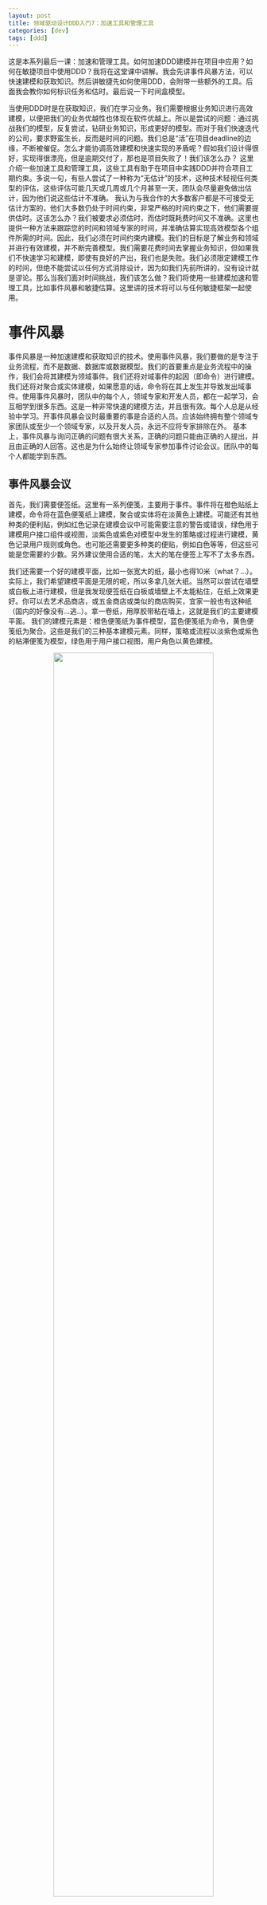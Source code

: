 ```yaml
---
layout: post
title: 领域驱动设计DDD入门7：加速工具和管理工具
categories: [dev]
tags: [ddd]
---
```

这是本系列最后一课：加速和管理工具。如何加速DDD建模并在项目中应用？如何在敏捷项目中使用DDD？我将在这堂课中讲解。我会先讲事件风暴方法，可以快速建模和获取知识。然后讲敏捷先如何使用DDD，会附带一些额外的工具。后面我会教你如何标识任务和估时。最后说一下时间盒模型。

当使用DDD时是在获取知识，我们在学习业务。我们需要根据业务知识进行高效建模，以便把我们的业务优越性也体现在软件优越上。所以是尝试的问题：通过挑战我们的模型，反复尝试，钻研业务知识，形成更好的模型。而对于我们快速迭代的公司，要求野蛮生长，反而是时间的问题。我们总是“活”在项目deadline的边缘，不断被催促。怎么才能协调高效建模和快速实现的矛盾呢？假如我们设计得很好，实现得很漂亮，但是逾期交付了，那也是项目失败了！我们该怎么办？
这里介绍一些加速工具和管理工具，这些工具有助于在项目中实践DDD并符合项目工期约束。多说一句，有些人尝试了一种称为“无估计”的技术，这种技术轻视任何类型的评估，这些评估可能几天或几周或几个月甚至一天，团队会尽量避免做出估计，因为他们说这些估计不准确。
我认为与我合作的大多数客户都是不可接受无估计方案的，他们大多数仍处于时间约束，非常严格的时间约束之下，他们需要提供估时。这该怎么办？我们被要求必须估时，而估时既耗费时间又不准确。这里也提供一种方法来跟踪您的时间和领域专家的时间，并准确估算实现高效模型各个组件所需的时间。因此，我们必须在时间约束内建模。我们的目标是了解业务和领域并进行有效建模，并不断完善模型。我们需要花费时间去掌握业务知识，但如果我们不快速学习和建模，即使有良好的产出，我们也是失败。我们必须限定建模工作的时间，但绝不能尝试以任何方式消除设计，因为如我们先前所讲的，没有设计就是谬论。那么当我们面对时间挑战，我们该怎么做？我们将使用一些建模加速和管理工具，比如事件风暴和敏捷估算。这里讲的技术将可以与任何敏捷框架一起使用。

# 事件风暴

事件风暴是一种加速建模和获取知识的技术。使用事件风暴，我们要做的是专注于业务流程，而不是数据、数据库或数据模型。我们的首要重点是业务流程中的操作，我们会将其建模为领域事件。我们还将对域事件的起因（即命令）进行建模。我们还将对聚合或实体建模，如果愿意的话，命令将在其上发生并导致发出域事件。使用事件风暴时，团队中的每个人，领域专家和开发人员，都在一起学习，会互相学到很多东西。这是一种非常快速的建模方法，并且很有效。每个人总是从经验中学习。开事件风暴会议时最重要的事是合适的人员。应该始终拥有整个领域专家团队或至少一个领域专家，以及开发人员，永远不应将专家排除在外。
基本上，事件风暴与询问正确的问题有很大关系，正确的问题只能由正确的人提出，并且由正确的人回答。这也是为什么始终让领域专家参加事件讨论会议。团队中的每个人都能学到东西。

## 事件风暴会议

首先，我们需要便签纸。这里有一系列便笺，主要用于事件。事件将在橙色贴纸上建模，命令将在蓝色便笺纸上建模，聚合或实体将在淡黄色上建模。可能还有其他种类的便利贴，例如红色记录在建模会议中可能需要注意的警告或错误，绿色用于建模用户接口组件或视图，淡紫色或紫色对模型中发生的策略或过程进行建模，黄色记录用户规则或角色。也可能还需要更多种类的便贴，例如白色等等，但这些可能是您需要的少数。另外建议使用合适的笔，太大的笔在便签上写不了太多东西。

我们还需要一个好的建模平面，比如一张宽大的纸，最小也得10米（what？...）。实际上，我们希望建模平面是无限的呢，所以多拿几张大纸。当然可以尝试在墙壁或白板上进行建模，但是我发现便签纸在白板或墙壁上不太能粘住，在纸上效果更好。你可以去艺术品商店，或五金商店或类似的商店购买，宜家一般也有这种纸（国内的好像没有...逃..）。拿一卷纸，用厚胶带粘在墙上，这就是我们的主要建模平面。
我们的建模元素是：橙色便笺纸为事件模型，蓝色便笺纸为命令，黄色便笺纸为聚合。这些是我们的三种基本建模元素。同样，策略或流程以淡紫色或紫色的粘滞便笺为模型，绿色用于用户接口视图，用户角色以黄色建模。
<div align="center">
<img width="80%" src="/images/post/ddden13.png">
</div>

### 第一步：按照时间顺序建模事件

第一步，团队中的某人需要拿橙色便签，并在上面写一个事件。这是一个事实：域模型中发生了某些事情。将该事实命名为过去时的动词。例如我们之前所讨论的，productCreated 或backlogitemCommitted，事件就这样命名。这个事件不一定是要建模的核心域中可能发生的第一个事件，可以选择在业务流程中间发生的事件。重要的是要使第一个事件出现在建模平面上。
<div align="center">
<img width="80%" src="/images/post/ddden14.png">
</div>
它提供了一个开始建模的地方，并且提供了一个提出有关问题并获得正确答案的活动。你将按时间顺序从左到右构建一系列域事件。如你所见，箭头显示了穿过整个业务流程模型的时间。最早发生的事件在最左边，然后随着时间的推移，下一个事件发生，下一个，下一个以及最后到最右边，最右边是业务流程中发生的最终领域事件。

这是第一步，可能需要一些时间。可能要花一两个小时来处理所有域事件。如果感到疲倦，或者团队中的每个人都开始对流程失去热情，那么该休息一下了。暂停会议几个小时甚至一天。如有可能就睡在大纸上（what，这就是要10米大纸的原因吗...），第二天继续会议，可能就会发现很多在第一次开会中遇到的问题，第二天将能够取得更好的进步。

### 第二步：给引起事件的命令建模

下一步是对导致域事件的命令进行建模。同样注意，我们要有意远离数据。在此过程中，我们并不是最先关注聚合或实体。你可能发现单个命令实际上会导致多个域事件，可能还会发现某些命令导致域事件并行发生。如果是这样，并且只有在开始对命令进行建模时才发现是这样，可以垂直表示发生的并行事件。因此，并行发生的事件是使用垂直空间而不是水平空间，上下并列就表示某些事情同时发生。
<div align="center">
<img width="80%" src="/images/post/ddden15.png">
</div>
现在我们正在建立时间轴，并且有一系列有时序的命令和事件、命令和事件、命令和事件。第一条命令在建模平面的最左侧，而最后一条命令和事件在最右侧。

### 第三步：对聚合进行建模

领域专家可能对聚合一词不满意，你可以将其称为模型的实体，或者可以称为模型的数据。
对于领域专家而言，了解聚合或实体具有行为并不重要，但他们可以理解数据将接收命令，处理该命令并产生域事件。因此可以将聚合叫成任何名称，只要领域专家可以理解。
<div align="center">
<img width="80%" src="/images/post/ddden16.png">
</div>
从最左边开始，我们有一个聚合或实体来处理命令并发出域事件。然后，我们有了下一个处理命令的聚合，并发出一个域事件，依此类推，直到到达图的最右边为止，那里我们有与聚合或实体相关的最终命令事件对。注意，随着时间的推移，同一聚合可能会收到不同的命令，要记得使流程保持时间顺序。
因此，不要对单个聚合或实体采取多个命令和事件，它们都要按时间顺序写在多个黄色便签上。所以如果同一聚合随时间推移收到不同的命令，那么就复制黄色便签，用相同的名称创建第二个、第三个、第四个黄色便签，然后将其移动到合适的时间序列区域。这对于使时间顺序保持正确非常重要，这样随着时间推移，模​​型中发生的事情就可以准确地表示时间。

### 第四步：确定上下文边界

在前面的建模过程中，你可能已经意识到其中一些适用于核心领域，而另一些不是。某些命令和事件将发生在属于其他有界上下文的实体上。怎么确定上下文边界呢？
尝试准确地确定什么是核心领域，什么对你们公司而言具有重要意义和竞争优势，哪些不是。无论是支持型的还是通用型的，都应移到其自己的有界上下文中。
<div align="center">
<img width="80%" src="/images/post/ddden17.png">
</div>
现在你可能需要在图上绘制显示事情发生时间的线，还需要画椭圆形标志上下文边界。可能在某种程度上需要重新排列便签，但是不想失去顺序信息。这就是事件风暴的建模从大方向转为详细设计的过程。一开始我们使用事件风暴对大局进行建模，但是随着时间的推移，建模工作会越来越深入。也许在第二或第三次建模会议之后，将开始接触越来越多的细节。这很自然但很重要，实际上就是我们想要达到的。我认为，事件风暴在设计或实现模型时非常重要。你不会学习到所有细节，正如我之前课程所描述的，这将留给创建场景和验收测试的会议，但是将了解一定程度的实现细节，这有助于我们未来的建模工作。

### 第五步：其他
可能需要了解对用户很重要的某些视图，写在绿色便签上。

另一个建模步骤是确定某些策略。执行业务策略的过程很复杂，将策略或流程标记为淡紫色或紫色表示它的复杂性，策略将接收事件并发出命令。这很典型，因为策略是对域事件做出反应并告诉其他聚合该怎么做。因此，实际上它与聚合相反，尽管它类似于聚合，但是聚合接收命令并发出事件外，策略将接收事件并发出命令。你可能还会发现，即使在第一步建模域事件中，也可能较早地确定策略。如果是样，继续前进，并确定对整个业务流程至关重要的策略。

# 敏捷框架中的DDD
接下来，我介绍一些在敏捷执行框架中使用DDD进行管理的方法。首先请记住：拒绝任务板乱放。假设下面是你要使用的敏捷看板，其中包含待办事项列，进行中列和完成列。设计工作是从待办事项列中删除一个对象（例如appointment实体），并将其放入正在进行的列中，我们称其为“设计”。这实际上是不好的设计。
<div align="center">
<img width="80%" src="/images/post/ddden71.png">
</div>
> 在我进行讨论时，我将主要就Scrum进行讨论。但是它仍然特别适用于看板或任何其他敏捷过程。有时，我可能会指出看板和Scrum的不同之处，但是您仍然可以用我将要展示的技术

在开始之前我要说的是，在敏捷项目上使用DDD时还可以应用其他工具。其中之一是SWOT分析图或建模平面。
<div align="center">
<img width="80%" src="/images/post/ddden72.png">
</div>
在这里创建四个象限，分别是优势象限（strength）、劣势象限（weakness）、机会象限（opportunity）和威胁象限(threat)，这就是SWOT名称的由来。可能你以前使用过，这不是新技术。但是，在确定优点和缺点、机会和威胁时会很方便。在优势象限中确定有利的事情；在劣势象限中找出需要改进的地方；在机会象限确定需要集中精力的地方；在威胁象限中写下必须克服的障碍。
这可以帮助您了解需要重点关注的事件风暴，需要设计验收测试的地方以及需要与领域专家一起的时间。最重要的是，我们要通过SWOT分析或任何其他工具确定模型中存在的知识缺口。因此，无论是否使用SWOT分析都要找到需要建模的地方，识别并使用所需的任何工具来取得好的结果。知识获取和消化将导致建模方面的突破，如果使用事件风暴则尤其如此。

DDD项目中会出现建模高峰和建模债务。我认为你将面临建模高峰和建模债务，我喜欢这术语，因为它非常适合敏捷框架，尤其是Scrum，但它也可以与看板一起使用可能在项目开始时就有一个建模高峰，你可以在高峰期间使用事件风暴，因为您可能要花几个小时到两三天来解决建模高峰。然后可以拿到事件风暴会议的结果，编写验收测试，并根据验收测试试验模型。这将帮助你和领域专家一起解决一些早期的设计和建模问题。该模型将需要不断完善，因此不要以为建模高峰会表达明白所有需求。绝对不会，模型将需要随着时间的推移不断完善。我还认为会有建模债务。可能因为时间关系，你有先修知识还没有或放到之后的学习，试验的结果让你想重构模型。但是由于时间原因，例如冲刺或迭代，每次都有一些未完成的建模。你希望在以后的冲刺或迭代中完善域模型，这自然会招致建模债务的积累。因此，必须在将来的某个时候偿还建模债务，因为你现在没有时间这样做。不要忽略这一点。

# 任务估时
现在我们想找到要执行的必要任务，以及如何估算每个任务所需的工作时间。在前面的时间风暴会议中当在确定实现细节时，实际上可以估算出单位。
<div align="center">
<img width="80%" src="/images/post/ddden73.png">
</div>
如果我们已经确定了某种程度实施细节的聚合，也确定了聚合发出的命令和事件。因此，这些自然可以成为估计单位。假如此处以AdCredits聚合，以Consume Credit命令，以AdCredit Consumed事件为我们的估算单位，或者将AdSpot聚合、DefineDeSpot命令和AdSpotDefined域事件为单位，这使我们有一些估算单位。现在，我们可以创建一个表，标题为“组件类型”，后跟“简单”、“中等”和“复杂”3列。例如，一个易于实现的领域事件可能只需要一个小时的1/10或大约六分钟即可；一个中等复杂的域事件可能需要2/10小时或大约12分钟实现；复杂的域事件可能需要3/10个小时。我们可以为命令创建一行，为聚合创建一行。这可以扩展到任何其他种类的产品类型或组件类型，例如域服务、视图、流程管理器。无论哪种组件，我们都可以定义几分钟或几个小时为实现简单或中等或复杂任务的时间。
比如我们采用上图中的估算单位。AdCredits聚合、Consume Credit命令和AdCredit Consumed事件是简单还是复杂的呢？在事件风暴会上记录每个事件、命令、策略、视图等的实现估时，您最终将得出一个所需的目标估计时间。你要了解，起初在基于指标的估算过程中并不完美。以后在学习过程中，可能必须在简单、中等、复杂中调整。可能需要增加一些时间，也可能需要减少一些时间。
还应了解，这些估值要包括其中的单元测试时间。因此，如果您估计一个复杂的聚合需要四个小时，那么四个小时的估算就不准确。如果需要两个小时来执行单元测试，则应该将复杂性估计为六个小时。

现在我们看如何使用时间盒建模。我们的估计单位是从刚刚的表中得出的，我们现在将开始时间盒建模。
<div align="center">
<img width="80%" src="/images/post/ddden74.png">
</div>
在“待办”列中，我们认为AdSpot聚合需要一个小时，命令花费一个小时，所有事件将花费一个半小时。我们有某种付款方式，大约需要30分钟才能实现。其中可能会有一些错误，比如创建命令可能用不了整个小时，事件也可能不会花费一个半小时，分配给AdSpot命令和AdSpot事件的某些时间可以合并到AdSpot聚合中。总之，时间可能会相当准确。在“进行中”列里有Appointment聚合，Appointment事件和ServiceShop聚合，已完成列中有另外一些。当有了实际耗费时间时，在便笺上记下实际时间。如果超出了在时间框中分配的时间，留意为什么超支了。是因为以较低的准确性错误估计了此聚合的复杂程度吗？如果是这样，要随着时间的推移学习更好地估计聚合的复杂性。

# 完善模型
我说过你可能还不具备实现事件风暴会中的所有细节所需要的能力，所有仍然需要制作场景和验收测试。例如，我们的场景一导致某种形式的验收测试，无论它是单元测试还是BDD。我们创建针对聚合A的测试，测试将证明聚合A根据领域专家信息、对话以及实验和协作是否有效。因此，当我们进行测试时，我们还将生成聚合A的实现方案。聚合A具有命令A1和事件A1。事件A1导致聚合B的最终更新。
这样可以将聚合A视为待办，聚合B视为冲刺，事件A1将是待办的提交事件。对聚合A1的测试牵引出了聚合A的全部行为，你就明白还需要设计聚合B或冲刺。而这导致了场景二的创建和针对聚合B的测试，并且针对聚合B的测试会导致对聚合B的优化。然后引出了场景3，如此反复。因此，可以看到场景设计会引出单元测试、模型的完善。场景之间的快速迭代帮你理解遵循通用语言的模型的完整实现。

现在的问题是，您需要多少时间与领域专家联系？根据我的经验，专家的时间可能非常有限，因此您不能过度使用他们的时间。如何限制时间并在模型优化中仍然有效？当然了在事件风暴会期间肯定需要专家参与。但是那时候是建模高峰，定义场景时还需要领域专家的时间。场景模型更为详细，很有必要与领域专家进行讨论。例如，对于集合A的测试需要领域专家来检查，根据验收测试来验证模型的正确性。必须假定测试从一开始就遵循通用语言并根据一开始定义的场景使用了质量测试数据。在继续开发模型、聚合A和命令A1的实际实现以及事件A1时，需要与领域专家一起来完善语言、名称、命令、事件，甚至测试数据都是在领域专家和整个团队的帮助下确定的。尽量将与专家的时间限制为高质量的时间，每次测试和建模可能只需几分钟。

<结课>